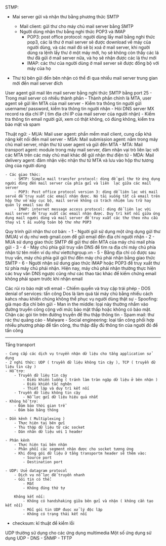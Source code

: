 STMP:

- Mai server gửi và nhận thư bằng phương thức SMTP
    - Mail client: gửi thư cho máy chủ mail server bằng SMTP
    - Người dùng nhận thư bằng nghi thức POP3 và IMAP
        - POP3: post office protocol: người dùng lấy mail bằng nghi thức pop3, các lá thư ở mail server sẽ được download về máy của người dùng, và các mail đó sẽ bị xoá ở mail server, khi người dùng ra lệnh lấy thư ở một máy mới, họ sẽ không còn thấy các lá thư đã gửi ở mail server nữa, và họ sẽ nhận được các lá thư mới
        - IMAP: các thư của người dùng ở mail server sẽ được đồng bộ với máy của họ

- Thư từ bên gửi đến bên nhận có thể đi qua nhiều mail server trung gian mới đến mail server đích


User agent gửi mail lên mail server bằng nghi thức SMTP bằng port 25
    - Trong mail server có nhiều thành phần
    - Thành phần chính là MTA, user agent sẽ gửi lên MTA của mail server
        - Kiểm tra thông tin người gửi username/ password, kiểm tra thông tin người nhận
        - Hỏi DNS server MX record ra dịa chỉ IP ( tìm địa chỉ IP của mail server của người nhận)
        - Kiểm tra thông tin email người gửi, xem có thật không, có đúng không, kiểm tra bảo mật và spam

Thuật ngữ:
    - MUA: Mail user agent: phần mềm mail client, cung cấp khả năng kết nối đến mail server
    - MSA: Mail submission agent: nằm trong máy chủ mail server, nhận thư từ user agent và gửi đến MTA
    - MTA: Mail transport agent: module trong máy mail server, đảm nhận vại trò liên lạc với các MTA trên các máy chủ mail khác để gửi nhận thư điện tử
    - MDA: Mail delivery agent: đảm nhận việc nhận thư từ MTA và lưu vào hộp thư tương ứng của người dùng

    - Các giao thức: 
        - SMTP: Simple mail transfer protocol: dùng để gửi thư từ ứng dụng người đùng đến mail server của phía gửi và liên  lạc giữa các mail server
        - POP3: Post office protocol version 3: dùng dể liên lạc với mail servẻ để truy xuất các email nhận được. Nó tải xuống tất cả email trên hộp thư về máy cục bộ, mail servẻ không có trách nhiệm lưu trữ hay quản lý email sau đó
        - IMAP: internet message access protocol: dùng để liên lạc với mail server để truy xuất các email nhận được. Duy trì kết nối giữa ứng dụng mail người dùng và mail server để truy xuất các thư theo nhu cầu thay vì t ải xuống toàn bộ thư như POP3


Quy trình gửi nhận thư cơ bản:
    - 1 - Người gửi sử dụng một ứng dụng gửi thư (MUA) ví dụ như web gmail.com để gửi email đến địa chỉ người nhận
    - 2 - MUA sử dụng giao thức SMTP để gửi thư dến MTA của máy chủ mail phía gửi
    - 3 - 4 - Máy chủ phía gửi truy vấn DNS để tìm ra địa chỉ máy chủ phía nhận từ tên miền ví dụ như viettchgroup.vn
    - 5 - Bằng địa chỉ có được sau truy vấn, máy chủ phía gửi gửi thư đến máy chủ phái nhận bằng giao thức SMTP
    - 6 - Người nhận sử dung giao thức IMAP hoặc POP3 để truy xuất thư từ phía máy chủ phái nhận. Hiện nay, máy chủ phái nhận thường thực hiện các truy vấn DNS ngược cũng như các thao tác khác để kiếm chứng email không phải spam trước khi nhận email

Các rủi ro bảo mật với email
    - Chiếm quyền và truy cập trái phép
    - DOS denial of services: tấn công Dos là làm quá tải máy chủ bằng nhiều cách kahcs nhau khiến chúng không thể phục vụ người dùng thật sự
    - Spoofing: giả mạo địa chỉ bên gửi
    - Man in the middle: loại này thường nhắm vào đường truyền công cộng với mức bảo mật thấp hoặc không có bảo mật. Chặn các gói tin trên đường truyền để thu thập thông tin
    - Spam mail: thư rác thư quảng cáo
    - Malware
    - Social engineering: loại tấn công phối hợp nhiều phương pháp để tấn công, thu thập đầy đủ thông tin của người đó để tấn công



-----------------------------------------------------------------------------------
Tầng transport

    - Cung cấp các dịch vụ truyền nhận dữ liệu cho tầng application sử dụng
    - 2 nghi thức: UDP ( truyền dữ liệu không tin cậy ), TCP ( truyền dữ liệu tin cậy )
    - Hỗ trợ:
        - Truyền dữ liệu tin cậy
            - Điều khiển luồng ( tránh làm tràn ngập dữ liệu ở bên nhận )
            - Điều khiển tắc nghẽn
            - Thiết lập và duy trì kết nối
        - Truyền dữ liệu không tin cậy
            - Nỗ lực gửi dữ liệu hiệu quả nhất
    - Không hỗ trợ:
        - Đảm bảo thời gian trễ
        - Đảm bảo băng thông

    - Dồn kênh ( Multiplexing )
        - Thực hiện tại bên gửi
        - Thu thập dữ liệu từ các socket
        - Dán nhãn dữ liệu với 1 header

    - Phân kênh
        - Thực hiện tại bên nhận
        - Phân phối các segment nhận được cho socket tương ứng
        - Khi đóng gói dữ liệu ở tầng transportm header sẽ thêm vào:
            - Source port
            - Destination port
    
    - UDP: Usẻ datagram protocol
        - Dịch vụ nỗ lực để truyền nhanh
        - Gói tin có thể:
            - Mất
            - Không đúng thứ tự

        Không kết nối: 
            - Không có handshaking giữa bên gửi và nhận ( không cần tạo kết nối)
            - Mỗi gói tin UDP đuọc xử lý độc lập
            - Không có trạng thái kết nối

- checksum: kĩ thuật để kiểm lỗi

UDP thường sử dụng cho các ứng dụng multimedia
    Một số ứng dụng sử dụng UDP
        - DNS
        - SNMP
        - TFTP
